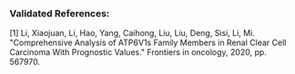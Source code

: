 ### Validated References: 
[1] Li, Xiaojuan, Li, Hao, Yang, Caihong, Liu, Liu, Deng, Sisi, Li, Mi. "Comprehensive Analysis of ATP6V1s Family Members in Renal Clear Cell Carcinoma With Prognostic Values." Frontiers in oncology, 2020, pp. 567970.
